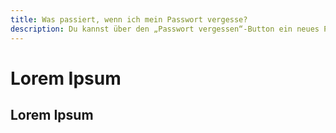 ```yaml
---
title: Was passiert, wenn ich mein Passwort vergesse?
description: Du kannst über den „Passwort vergessen“-Button ein neues Passwort erstellen. Eine E-Mail mit weiteren Schritten wird dir zugeschickt.
---
```


# Lorem Ipsum

## Lorem Ipsum
